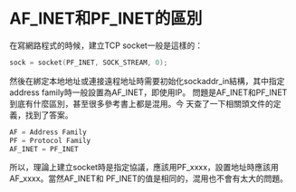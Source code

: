 # AF_INET和PF_INET的區別


在寫網路程式的時候，建立TCP socket一般是這樣的： 
```c
sock = socket(PF_INET, SOCK_STREAM, 0);
```
然後在綁定本地地址或連接遠程地址時需要初始化sockaddr_in結構，其中指定address family時一般設置為AF_INET，即使用IP。
問題是AF_INET和PF_INET到底有什麼區別，甚至很多參考書上都是混用。今 天查了一下相關頭文件的定義，找到了答案。

```c
AF = Address Family
PF = Protocol Family 
AF_INET = PF_INET
```
所以，理論上建立socket時是指定協議，應該用PF_xxxx，設置地址時應該用AF_xxxx。當然AF_INET和 PF_INET的值是相同的，混用也不會有太大的問題。